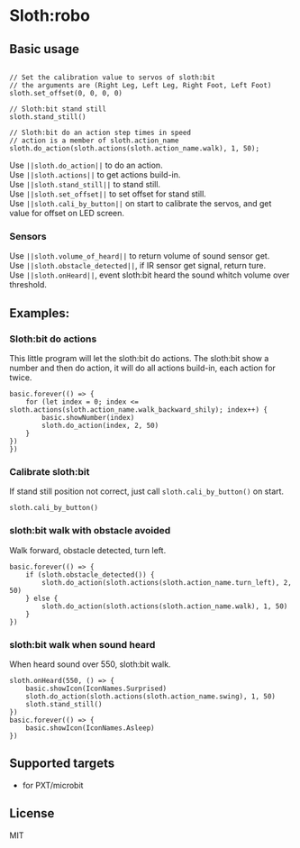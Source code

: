 # Sloth:robo



## Basic usage

```blocks  

// Set the calibration value to servos of sloth:bit  
// the arguments are (Right Leg, Left Leg, Right Foot, Left Foot)  
sloth.set_offset(0, 0, 0, 0)

// Sloth:bit stand still  
sloth.stand_still()  

// Sloth:bit do an action step times in speed  
// action is a member of sloth.action_name  
sloth.do_action(sloth.actions(sloth.action_name.walk), 1, 50);
```

Use ``||sloth.do_action||`` to do an action.  
Use ``||sloth.actions||`` to get actions build-in.  
Use ``||sloth.stand_still||`` to stand still.  
Use ``||sloth.set_offset||`` to set offset for stand still.  
Use ``||sloth.cali_by_button||`` on start to calibrate the servos, and get value for offset on LED screen.  

### Sensors  

Use ``||sloth.volume_of_heard||`` to return volume of sound sensor get.  
Use ``||sloth.obstacle_detected||``, if IR sensor get signal, return ture.   
Use ``||sloth.onHeard||``, event sloth:bit heard the sound whitch volume over threshold.    

## Examples:
### Sloth:bit do actions

This little program will let the sloth:bit do actions.
The sloth:bit show a number and then do action, it will do all actions build-in, each action for twice.

```blocks
basic.forever(() => {
    for (let index = 0; index <= sloth.actions(sloth.action_name.walk_backward_shily); index++) {
        basic.showNumber(index)
        sloth.do_action(index, 2, 50)
    }
})
})
```

### Calibrate sloth:bit

If stand still position not correct, just call ``sloth.cali_by_button()`` on start.

```blocks
sloth.cali_by_button()
```


### sloth:bit walk with obstacle avoided

Walk forward, obstacle detected, turn left.

```blocks
basic.forever(() => {
    if (sloth.obstacle_detected()) {
        sloth.do_action(sloth.actions(sloth.action_name.turn_left), 2, 50)
    } else {
        sloth.do_action(sloth.actions(sloth.action_name.walk), 1, 50)
    }
})
```  

### sloth:bit walk when sound heard

When heard sound over 550, sloth:bit walk.

```blocks
sloth.onHeard(550, () => {
    basic.showIcon(IconNames.Surprised)
    sloth.do_action(sloth.actions(sloth.action_name.swing), 1, 50)
    sloth.stand_still()
})
basic.forever(() => {
    basic.showIcon(IconNames.Asleep)
})

```

## Supported targets

* for PXT/microbit


## License

MIT


